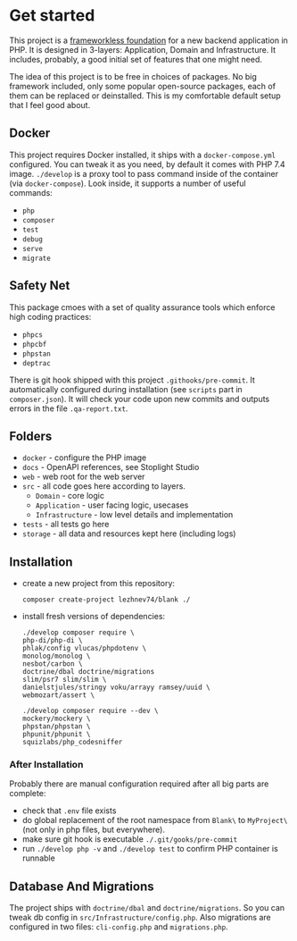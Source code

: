 # Get started
This project is a [frameworkless foundation](https://lessthan12ms.com/frameworkless-foundation-of-your-php-application.html) for a new backend application in PHP.
It is designed in 3-layers: Application, Domain and Infrastructure. It includes, probably, a good initial set of features that one might need.

The idea of this project is to be free in choices of packages. No big framework included, only some popular open-source packages, each of them can be replaced or deinstalled.
This is my comfortable default setup that I feel good about.

## Docker 
This project requires Docker installed, it ships with a `docker-compose.yml` configured. You can tweak it as you need,
by default it comes with PHP 7.4 image.
`./develop` is a proxy tool to pass command inside of the container (via `docker-compose`). Look inside, it supports a number of useful commands:
- `php`
- `composer`
- `test`
- `debug`
- `serve`
- `migrate`

## Safety Net
This package cmoes with a set of quality assurance tools which enforce high coding practices:
- `phpcs`
- `phpcbf`
- `phpstan`
- `deptrac`

There is git hook shipped with this project `.githooks/pre-commit`. It automatically configured during installation (see `scripts` part in `composer.json`).
It will check your code upon new commits and outputs errors in the file `.qa-report.txt`.

## Folders
- `docker` - configure the PHP image
- `docs` - OpenAPI references, see Stoplight Studio
- `web` - web root for the web server
- `src` - all code goes here according to layers.
    - `Domain` - core logic
    - `Application` - user facing logic, usecases
    - `Infrastructure` - low level details and implementation
- `tests` - all tests go here
- `storage` - all data and resources kept here (including logs)


## Installation
- create a new project from this repository: 
    ```
    composer create-project lezhnev74/blank ./
    ```
- install fresh versions of dependencies:
    ```
    ./develop composer require \
    php-di/php-di \
    phlak/config vlucas/phpdotenv \
    monolog/monolog \
    nesbot/carbon \    
    doctrine/dbal doctrine/migrations 
    slim/psr7 slim/slim \
    danielstjules/stringy voku/arrayy ramsey/uuid \
    webmozart/assert \
    ```
    ```
    ./develop composer require --dev \
    mockery/mockery \
    phpstan/phpstan \
    phpunit/phpunit \
    squizlabs/php_codesniffer 
    ```
### After Installation
Probably there are manual configuration required after all big parts are complete:
- check that `.env` file exists
- do global replacement of the root namespace from `Blank\` to `MyProject\` (not only in php files, but everywhere).
- make sure git hook is executable `./.git/gooks/pre-commit`
- run `./develop php -v` and `./develop test` to confirm PHP container is runnable

## Database And Migrations
The project ships with `doctrine/dbal` and `doctrine/migrations`. 
So you can tweak db config in `src/Infrastructure/config.php`.
Also migrations are configured in two files: `cli-config.php` and `migrations.php`.

